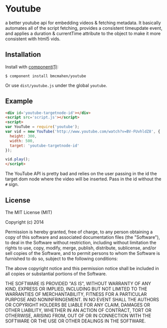
# Youtube

  a better youtube api for embedding videos & fetching metadata. It basically automates all of the script fetching, provides a consistent timeupdate event, and applies a duration & currentTime attribute to the object to make it more consistent with html5 vids.

## Installation

  Install with [component(1)](http://component.io):

    $ component install bmcmahen/youtube

  Or use `dist/youtube.js` under the global `youtube`.

## Example

```html
<div id='youtube-targetnode-id'></div>
<script src='script.js'></script>
<script>
var YouTube = require('youtube');
var vid = new YouTube('http://www.youtube.com/watch?v=BV-FUvhldZ8', {
  height: 300,
  width: 500,
  target: 'youtube-targetnode-id'
});

vid.play();
</script>
```

The YouTube API is pretty bad and relies on the user passing in the id the target dom node where the video will be inserted. Pass in the id without the `#` sign. 


## License

  The MIT License (MIT)

  Copyright (c) 2014 <copyright holders>

  Permission is hereby granted, free of charge, to any person obtaining a copy
  of this software and associated documentation files (the "Software"), to deal
  in the Software without restriction, including without limitation the rights
  to use, copy, modify, merge, publish, distribute, sublicense, and/or sell
  copies of the Software, and to permit persons to whom the Software is
  furnished to do so, subject to the following conditions:

  The above copyright notice and this permission notice shall be included in
  all copies or substantial portions of the Software.

  THE SOFTWARE IS PROVIDED "AS IS", WITHOUT WARRANTY OF ANY KIND, EXPRESS OR
  IMPLIED, INCLUDING BUT NOT LIMITED TO THE WARRANTIES OF MERCHANTABILITY,
  FITNESS FOR A PARTICULAR PURPOSE AND NONINFRINGEMENT. IN NO EVENT SHALL THE
  AUTHORS OR COPYRIGHT HOLDERS BE LIABLE FOR ANY CLAIM, DAMAGES OR OTHER
  LIABILITY, WHETHER IN AN ACTION OF CONTRACT, TORT OR OTHERWISE, ARISING FROM,
  OUT OF OR IN CONNECTION WITH THE SOFTWARE OR THE USE OR OTHER DEALINGS IN
  THE SOFTWARE.